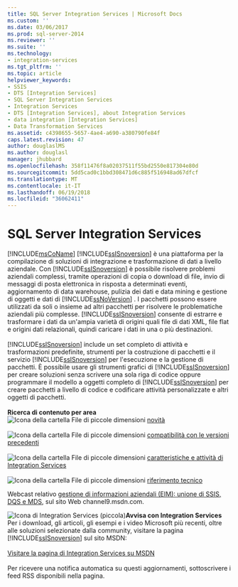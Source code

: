 ```yaml
---
title: SQL Server Integration Services | Microsoft Docs
ms.custom: ''
ms.date: 03/06/2017
ms.prod: sql-server-2014
ms.reviewer: ''
ms.suite: ''
ms.technology:
- integration-services
ms.tgt_pltfrm: ''
ms.topic: article
helpviewer_keywords:
- SSIS
- DTS [Integration Services]
- SQL Server Integration Services
- Integration Services
- DTS [Integration Services], about Integration Services
- data integration [Integration Services]
- Data Transformation Services
ms.assetid: c4398655-5657-4ae4-a690-a380790fe84f
caps.latest.revision: 47
author: douglaslMS
ms.author: douglasl
manager: jhubbard
ms.openlocfilehash: 358f11476f8a02037511f55bd2550e817304e80d
ms.sourcegitcommit: 5dd5cad0c1bbd308471d6c885f516948ad67dfcf
ms.translationtype: MT
ms.contentlocale: it-IT
ms.lasthandoff: 06/19/2018
ms.locfileid: "36062411"
---
```

# <a name="sql-server-integration-services"></a>SQL Server Integration Services
  
[!INCLUDE[msCoName](../includes/msconame-md.md)] [!INCLUDE[ssISnoversion](../includes/ssisnoversion-md.md)] è una piattaforma per la compilazione di soluzioni di integrazione e trasformazione di dati a livello aziendale. Con [!INCLUDE[ssISnoversion](../includes/ssisnoversion-md.md)] è possibile risolvere problemi aziendali complessi, tramite operazioni di copia o download di file, invio di messaggi di posta elettronica in risposta a determinati eventi, aggiornamento di data warehouse, pulizia dei dati e data mining e gestione di oggetti e dati di [!INCLUDE[ssNoVersion](../includes/ssnoversion-md.md)] . I pacchetti possono essere utilizzati da soli o insieme ad altri pacchetti per risolvere le problematiche aziendali più complesse. [!INCLUDE[ssISnoversion](../includes/ssisnoversion-md.md)] consente di estrarre e trasformare i dati da un'ampia varietà di origini quali file di dati XML, file flat e origini dati relazionali, quindi caricare i dati in una o più destinazioni.<br /><br /> [!INCLUDE[ssISnoversion](../includes/ssisnoversion-md.md)] include un set completo di attività e trasformazioni predefinite, strumenti per la costruzione di pacchetti e il servizio [!INCLUDE[ssISnoversion](../includes/ssisnoversion-md.md)] per l'esecuzione e la gestione di pacchetti. È possibile usare gli strumenti grafici di [!INCLUDE[ssISnoversion](../includes/ssisnoversion-md.md)] per creare soluzioni senza scrivere una sola riga di codice oppure programmare il modello a oggetti completo di [!INCLUDE[ssISnoversion](../includes/ssisnoversion-md.md)] per creare pacchetti a livello di codice e codificare attività personalizzate e altri oggetti di pacchetti.<br /><br /> **Ricerca di contenuto per area**<br /> ![Icona della cartella File di piccole dimensioni](media/filefolder-small.gif "icona della cartella File piccola") [novità](what-s-new-in-integration-services-in-sql-server-2016.md)<br /><br /> ![Icona della cartella File di piccole dimensioni](media/filefolder-small.gif "icona della cartella File piccola") [compatibilità con le versioni precedenti](integration-services-backward-compatibility.md)<br /><br /> ![Icona della cartella File di piccole dimensioni](media/filefolder-small.gif "icona della cartella File piccola") [caratteristiche e attività di Integration Services](../../2014/integration-services/integration-services-features-and-tasks.md)<br /><br /> ![Icona della cartella File di piccole dimensioni](media/filefolder-small.gif "icona della cartella File piccola") [riferimento tecnico](../../2014/integration-services/technical-reference-integration-services.md)  
  
 Webcast relativo [gestione di informazioni aziendali (EIM): unione di SSIS, DQS e MDS](http://go.microsoft.com/fwlink/?LinkId=258672), sul sito Web channel9.msdn.com.  
  
![Icona di Integration Services (piccola)](media/dts-16.gif "icona di Integration Services (piccola)")**Avvisa con Integration Services** <br /> Per i download, gli articoli, gli esempi e i video Microsoft più recenti, oltre alle soluzioni selezionate dalla community, visitare la pagina [!INCLUDE[ssISnoversion](../includes/ssisnoversion-md.md)] sul sito MSDN:<br /><br /> [Visitare la pagina di Integration Services su MSDN](http://go.microsoft.com/fwlink/?LinkId=136655)<br /><br /> Per ricevere una notifica automatica su questi aggiornamenti, sottoscrivere i feed RSS disponibili nella pagina.  
  
  